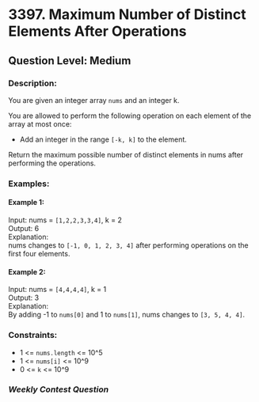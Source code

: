 # 3397. Maximum Number of Distinct Elements After Operations
## Question Level: Medium
### Description:
You are given an integer array `nums` and an integer k.

You are allowed to perform the following operation on each element of the array at most once:
- Add an integer in the range `[-k, k]` to the element.

Return the maximum possible number of distinct elements in nums after performing the operations.

### Examples:
#### Example 1:
Input: nums = `[1,2,2,3,3,4]`, k = 2<br>
Output: 6<br>
Explanation:<br>
nums changes to `[-1, 0, 1, 2, 3, 4]` after performing operations on the first four elements.

#### Example 2:
Input: nums = `[4,4,4,4]`, k = 1<br>
Output: 3<br>
Explanation:<br>
By adding -1 to `nums[0]` and 1 to `nums[1]`, nums changes to `[3, 5, 4, 4]`.


### Constraints:

- 1 <= `nums.length` <= 10^5
- 1 <= `nums[i]` <= 10^9
- 0 <= `k` <= 10^9

### <i>Weekly Contest Question</i>